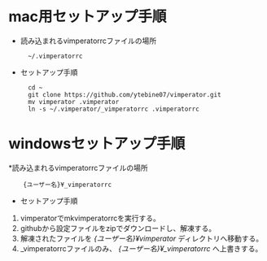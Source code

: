 
# mac用セットアップ手順

* 読み込まれるvimperatorrcファイルの場所 

        ~/.vimperatorrc

* セットアップ手順

        cd ~
        git clone https://github.com/ytebine07/vimperator.git
        mv vimperator .vimperator
        ln -s ~/.vimperator/_vimperatorrc .vimperatorrc

# windowsセットアップ手順

*読み込まれるvimperatorrcファイルの場所

        {ユーザー名}¥_vimperatorrc

* セットアップ手順

1. vimperatorでmkvimperatorrcを実行する。
2. githubから設定ファイルをzipでダウンロードし、解凍する。
3. 解凍されたファイルを *{ユーザー名}¥vimperator* ディレクトリへ移動する。
4. _vimperatorrcファイルのみ、 *{ユーザー名}¥_vimperatorrc* へ上書きする。
